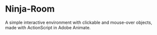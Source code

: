 # Ninja-Room
A simple interactive environment with clickable and mouse-over objects, made with ActionScript in Adobe Animate.
